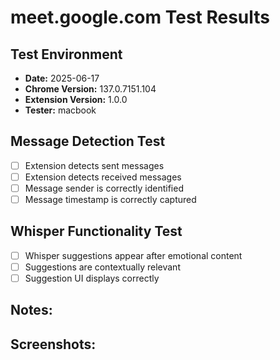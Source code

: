 # meet.google.com Test Results

## Test Environment
- **Date:** 2025-06-17
- **Chrome Version:** 137.0.7151.104
- **Extension Version:** 1.0.0
- **Tester:** macbook

## Message Detection Test
- [ ] Extension detects sent messages
- [ ] Extension detects received messages
- [ ] Message sender is correctly identified
- [ ] Message timestamp is correctly captured

## Whisper Functionality Test
- [ ] Whisper suggestions appear after emotional content
- [ ] Suggestions are contextually relevant
- [ ] Suggestion UI displays correctly

## Notes:
<!-- Add any additional notes here -->

## Screenshots:
<!-- Add links to screenshots here -->
